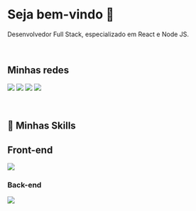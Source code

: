# Seja bem-vindo 👋


<p>Desenvolvedor Full Stack, especializado em React e Node JS. <p />
  
<br/>

<h2>Minhas redes</h2>
<a href="" target="_blank"><img src="https://img.shields.io/badge/-LinkedIn-%230077B5?style=for-the-badge&logo=linkedin&logoColor=white"></a>
<a href="" target="_blank"><img src="https://img.shields.io/badge/-Instagram-%23E4405F?style=for-the-badge&logo=instagram&logoColor=white"></a>
<a href="" target="_blank"><img src="https://img.shields.io/badge/Website-1962B1?style=for-the-badge&logo=rocket&logoColor=white"></a> 
</a> 
<a href="mailto:vianatechdev@gmail.com
@gmail.com" target="_blank"><img src="https://img.shields.io/badge/-Gmail-%23333?style=for-the-badge&logo=gmail&logoColor=white"></a> 
</a> 
<br/><br/><br/>

<h2>🚀 Minhas Skills</h2>

## Front-end
<img src="https://skillicons.dev/icons?i=react,vite,next,typescript,javascript,html,css,tailwind,styledcomponents,materialui,git,firebase,figma" />

<br />

### Back-end
<img src="https://skillicons.dev/icons?i=nodejs,express,docker,sequelize,postgresql,mongodb,postman,nestjs,prisma" />

<br />

